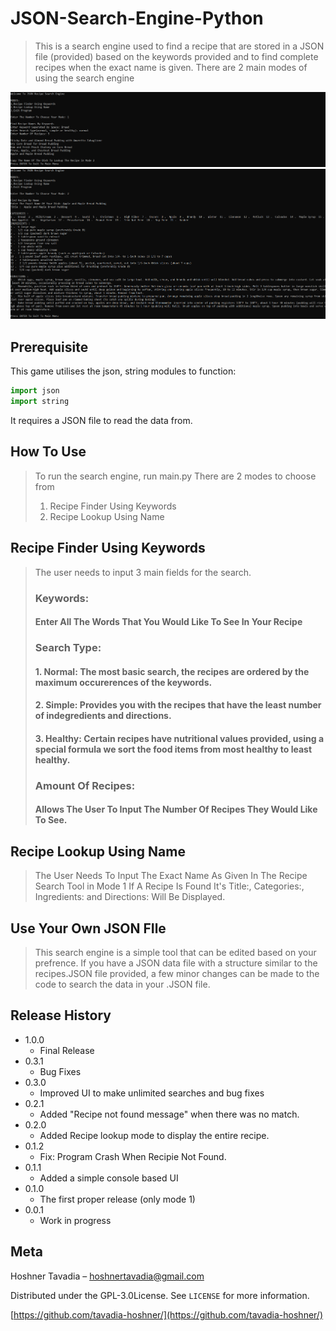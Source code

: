 # JSON-Search-Engine-Python
>This is a search engine used to find a recipe that are stored in a JSON file (provided) based on the keywords provided and to find complete recipes when the exact name is given.
>There are 2 main modes of using the search engine

![](header1.png)
![](header2.png)

## Prerequisite

This game utilises the json, string modules to function:
```python
import json
import string
```
It requires a JSON file to read the data from.

## How To Use 
>To run the search engine, run main.py
>There are 2 modes to choose from 
>1. Recipe Finder Using Keywords
>2. Recipe Lookup Using Name

## Recipe Finder Using Keywords
>The user needs to input 3 main fields for the search.
> ### Keywords: 
> #### Enter All The Words That You Would Like To See In Your Recipe
> ### Search Type:
> #### 1. Normal: The most basic search, the recipes are ordered by the maximum occurerences of the keywords.
> #### 2. Simple: Provides you with the recipes that have the least number of indegredients and directions.
> #### 3. Healthy: Certain recipes have nutritional values provided, using a special formula we sort the food items from most healthy to least healthy.
> ### Amount Of Recipes:
> #### Allows The User To Input The Number Of Recipes They Would Like To See.

## Recipe Lookup Using Name
>The User Needs To Input The Exact Name As Given In The Recipe Search Tool in Mode 1
>If A Recipe Is Found It's Title:, Categories:, Ingredients: and Directions: Will Be Displayed.

## Use Your Own JSON FIle
>This search engine is a simple tool that can be edited based on your prefrence. If you have a JSON data file with a structure similar to the recipes.JSON file provided, a few minor changes can be made to the code to search the data in your .JSON file.

## Release History

* 1.0.0
    * Final Release
* 0.3.1
    * Bug Fixes
* 0.3.0
    * Improved UI to make unlimited searches and bug fixes
* 0.2.1
    * Added "Recipe not found message" when there was no match.
* 0.2.0
    * Added Recipe lookup mode to display the entire recipe.
* 0.1.2
    * Fix: Program Crash When Recipie Not Found.
* 0.1.1
    * Added a simple console based UI 
* 0.1.0
    * The first proper release (only mode 1)
* 0.0.1
    * Work in progress

## Meta

Hoshner Tavadia – hoshnertavadia@gmail.com

Distributed under the GPL-3.0License. See ``LICENSE`` for more information.

[https://github.com/tavadia-hoshner/](https://github.com/tavadia-hoshner/)
